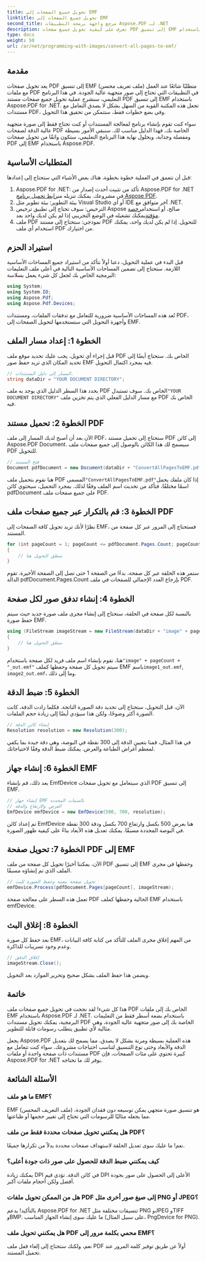 ```yaml
---
title: تحويل جميع الصفحات إلى EMF
linktitle: تحويل جميع الصفحات إلى EMF
second_title: مرجع واجهة برمجة التطبيقات Aspose.PDF لـ .NET
description: تعرف على كيفية تحويل جميع صفحات PDF إلى تنسيق EMF باستخدام Aspose.PDF لـ .NET باستخدام هذا البرنامج التعليمي المفصل والمُحسَّن لمحركات البحث.
type: docs
weight: 50
url: /ar/net/programming-with-images/convert-all-pages-to-emf/
---
```

## مقدمة

يعد تحويل صفحات PDF إلى تنسيق EMF (ملف تعريف محسن) متطلبًا شائعًا عند العمل مع ملفات PDF في التطبيقات التي تحتاج إلى صور متجهية عالية الجودة. في هذا البرنامج التعليمي، سنشرح عملية تحويل جميع صفحات مستند PDF إلى تنسيق EMF باستخدام Aspose.PDF for .NET. تجعل هذه المكتبة القوية من السهل بشكل لا يصدق التعامل مع مستندات PDF، وفي بضع خطوات فقط، ستتمكن من تحقيق هذا التحويل.

سواء كنت تقوم بإنشاء برنامج لمعالجة المستندات أو كنت تحتاج فقط إلى صورة متجهية عالية الدقة لصفحات PDF الخاصة بك، فهذا الدليل مناسب لك. سنبقي الأمور بسيطة ومفصلة وجذابة، وبحلول نهاية هذا البرنامج التعليمي، ستكون واثقًا من تحويل صفحات PDF إلى EMF باستخدام Aspose.PDF.

## المتطلبات الأساسية

قبل أن نتعمق في العملية خطوة بخطوة، هناك بعض الأشياء التي ستحتاج إلى إعدادها:

1.  Aspose.PDF for .NET: تأكد من تثبيت أحدث إصدار من Aspose.PDF for .NET في مشروعك. يمكنك تنزيله من[رابط تحميل برنامج Aspose PDF](https://releases.aspose.com/pdf/net/).
2. بيئة التطوير: بيئة تطوير مثل Visual Studio أو أي IDE آخر متوافق مع .NET.
3.  الترخيص: سوف تحتاج إلى تطبيق ترخيص Aspose صالح، أو استخدام[رخصة مؤقتة](https://purchase.aspose.com/temporary-license/)يمكنك تشغيله في الوضع التجريبي إذا لم يكن لديك واحد بعد.
4. ملف PDF نموذجي: ستحتاج إلى مستند PDF للتحويل. إذا لم يكن لديك واحد، يمكنك استخدام أي ملف PDF من اختيارك.

## استيراد الحزم

قبل البدء في عملية التحويل، دعنا أولاً نتأكد من استيراد جميع المساحات الأساسية اللازمة. ستحتاج إلى تضمين المساحات الأساسية التالية في أعلى ملف التعليمات البرمجية الخاص بك لجعل كل شيء يعمل بسلاسة:

```csharp
using System;
using System.IO;
using Aspose.Pdf;
using Aspose.Pdf.Devices;
```

تُعد هذه المساحات الأساسية ضرورية للتعامل مع تدفقات الملفات، ومستندات PDF، وأجهزة التحويل التي ستستخدمها لتحويل الصفحات إلى EMF.

## الخطوة 1: إعداد مسار الملف

قبل إجراء أي تحويل، يجب عليك تحديد موقع ملف PDF الخاص بك. ستحتاج أيضًا إلى تحديد المكان الذي تريد حفظ صور EMF فيه بمجرد اكتمال التحويل.

```csharp
// المسار إلى دليل المستندات.
string dataDir = "YOUR DOCUMENT DIRECTORY";
```

 يحدد هذا السطر الدليل الذي يوجد به ملف PDF الخاص بك. سوف تستبدل`"YOUR DOCUMENT DIRECTORY"` مع مسار الدليل الفعلي الذي يتم تخزين ملف PDF الخاص بك فيه.

## الخطوة 2: تحميل مستند PDF

الآن بعد أن أصبح لديك المسار إلى ملف PDF، ستحتاج إلى تحميل مستند PDF إلى كائن Aspose.PDF Document. سيسمح لك هذا الكائن بالوصول إلى جميع صفحات ملف PDF للتحويل.

```csharp
// فتح المستند
Document pdfDocument = new Document(dataDir + "ConvertAllPagesToEMF.pdf");
```

 هنا نقوم بتحميل ملف PDF المسمى`"ConvertAllPagesToEMF.pdf"`إذا كان ملفك يحمل اسمًا مختلفًا، فتأكد من تحديث اسم الملف وفقًا لذلك. بمجرد التحميل، سيحتوي كائن pdfDocument على جميع صفحات ملف PDF.

## الخطوة 3: قم بالتكرار عبر جميع صفحات ملف PDF

نظرًا لأنك تريد تحويل كافة الصفحات إلى EMF، فستحتاج إلى المرور عبر كل صفحة من المستند.

```csharp
for (int pageCount = 1; pageCount <= pdfDocument.Pages.Count; pageCount++)
{
    // منطق التحويل هنا
}
```

ستمر هذه الحلقة عبر كل صفحة، بدءًا من الصفحة 1 حتى تصل إلى الصفحة الأخيرة. تقوم الدالة pdfDocument.Pages.Count بإرجاع العدد الإجمالي للصفحات في ملف PDF.

## الخطوة 4: إنشاء تدفق صور لكل صفحة

بالنسبة لكل صفحة في الحلقة، ستحتاج إلى إنشاء مجرى ملف صورة جديد حيث سيتم حفظ صورة EMF.

```csharp
using (FileStream imageStream = new FileStream(dataDir + "image" + pageCount + "_out" + ".emf", FileMode.Create))
{
    // منطق التحويل هنا
}
```

 هنا، نقوم بإنشاء اسم ملف فريد لكل صفحة باستخدام`"image" + pageCount + "_out.emf"` سيتم تحويل كل صفحة وحفظها كملف EMF باسم`image1_out.emf`, `image2_out.emf`، وما إلى ذلك.

## الخطوة 5: ضبط الدقة

الآن، قبل التحويل، ستحتاج إلى تحديد دقة الصورة الناتجة. فكلما زادت الدقة، كانت الصورة أكثر وضوحًا، ولكن هذا سيؤدي أيضًا إلى زيادة حجم الملفات.

```csharp
// إنشاء كائن الدقة
Resolution resolution = new Resolution(300);
```

في هذا المثال، قمنا بتعيين الدقة إلى 300 نقطة في البوصة، وهي دقة جيدة بما يكفي لمعظم أغراض الطباعة والعرض. يمكنك ضبط الدقة وفقًا لاحتياجاتك.

## الخطوة 6: إنشاء جهاز EMF

بعد ذلك، قم بإنشاء EmfDevice الذي سيتعامل مع تحويل صفحات PDF إلى تنسيق EMF.

```csharp
// إنشاء جهاز EMF بالسمات المحددة
// العرض والارتفاع والدقة
EmfDevice emfDevice = new EmfDevice(500, 700, resolution);
```

تم إعداد كائن EmfDevice هنا بعرض 500 بكسل وارتفاع 700 بكسل ودقة 300 نقطة في البوصة المحددة مسبقًا. يمكنك تعديل هذه الأبعاد بناءً على كيفية ظهور الصورة.

## الخطوة 7: تحويل صفحة PDF إلى EMF

الآن، يمكننا أخيرًا تحويل كل صفحة من ملف PDF إلى تنسيق EMF وحفظها في مجرى الملف الذي تم إنشاؤه مسبقًا.

```csharp
// تحويل صفحة معينة وحفظ الصورة للبث
emfDevice.Process(pdfDocument.Pages[pageCount], imageStream);
```

تعمل هذه السطر على معالجة صفحة PDF الحالية وحفظها كملف EMF باستخدام emfDevice.

## الخطوة 8: إغلاق البث

بعد حفظ كل صورة EMF، من المهم إغلاق مجرى الملف للتأكد من كتابة كافة البيانات وعدم وجود تسريبات للذاكرة.

```csharp
// إغلاق الدفق
imageStream.Close();
```

ويضمن هذا حفظ الملف بشكل صحيح وتحرير الموارد بعد التحويل.

## خاتمة

هذا كل شيء! لقد نجحت في تحويل جميع صفحات ملف PDF الخاص بك إلى ملفات EMF باستخدام Aspose.PDF لـ .NET. باستخدام بضعة أسطر فقط من التعليمات البرمجية، يمكنك تحويل مستندات PDF الخاصة بك إلى صور متجهية عالية الجودة، وهي مثالية لأي تطبيق يتطلب رسومات قابلة للتطوير.

يجعل Aspose.PDF هذه العملية بسيطة ومرنة بشكل لا يصدق، مما يسمح لك بتعديل الدقة والأبعاد وحتى نوع التنسيق لتناسب احتياجات مشروعك. سواء كنت تتعامل مع مستندات ذات صفحة واحدة أو ملفات PDF كبيرة تحتوي على مئات الصفحات، فإن Aspose.PDF for .NET يوفر لك ما تحتاجه.

## الأسئلة الشائعة

### ما هو ملف EMF؟
EMF (ملف التعريف المحسن) هو تنسيق صورة متجهي يمكن توسيعه دون فقدان الجودة، مما يجعله مثاليًا للرسومات التي تحتاج إلى تغيير حجمها أو طباعتها.

### هل يمكنني تحويل صفحات محددة فقط من ملف PDF؟
نعم! ما عليك سوى تعديل الحلقة لاستهداف صفحات محددة بدلاً من تكرارها جميعًا.

### كيف يمكنني ضبط الدقة للحصول على صور ذات جودة أعلى؟
يمكنك زيادة DPI في كائن الدقة. تؤدي قيم DPI الأعلى إلى الحصول على صور بجودة أفضل ولكن أحجام ملفات أكبر.

### هل من الممكن تحويل ملفات PDF إلى صيغ صور أخرى مثل PNG أو JPEG؟
بالتأكيد! يدعم Aspose.PDF for .NET تنسيقات مختلفة مثل PNG وJPEG وTIFF وBMP. ما عليك سوى إنشاء الجهاز المناسب (على سبيل المثال، PngDevice for PNG).

### هل يمكنني تحويل ملف PDF محمي بكلمة مرور إلى EMF؟
نعم، ولكنك ستحتاج إلى إلغاء قفل ملف PDF أولاً عن طريق توفير كلمة المرور عند تحميل المستند.